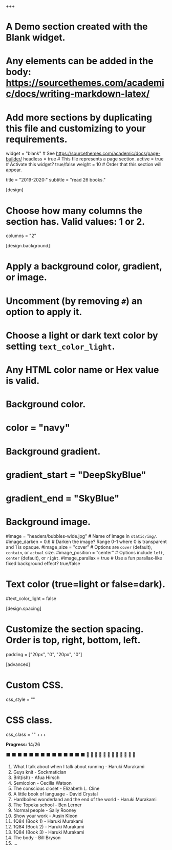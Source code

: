 +++
# A Demo section created with the Blank widget.
# Any elements can be added in the body: https://sourcethemes.com/academic/docs/writing-markdown-latex/
# Add more sections by duplicating this file and customizing to your requirements.

widget = "blank"  # See https://sourcethemes.com/academic/docs/page-builder/
headless = true  # This file represents a page section.
active = true  # Activate this widget? true/false
weight = 10  # Order that this section will appear.

title = "2019-2020:"
subtitle = "read 26 books."

[design]
  # Choose how many columns the section has. Valid values: 1 or 2.
  columns = "2"

[design.background]
  # Apply a background color, gradient, or image.
  #   Uncomment (by removing `#`) an option to apply it.
  #   Choose a light or dark text color by setting `text_color_light`.
  #   Any HTML color name or Hex value is valid.

  # Background color.
  # color = "navy"
  
  # Background gradient.
  # gradient_start = "DeepSkyBlue"
  # gradient_end = "SkyBlue"
  
  # Background image.
  #image = "headers/bubbles-wide.jpg"  # Name of image in `static/img/`.
  #image_darken = 0.6  # Darken the image? Range 0-1 where 0 is transparent and 1 is opaque.
  #image_size = "cover"  #  Options are `cover` (default), `contain`, or `actual` size.
  #image_position = "center"  # Options include `left`, `center` (default), or `right`.
  #image_parallax = true  # Use a fun parallax-like fixed background effect? true/false

  # Text color (true=light or false=dark).
  #text_color_light = false

[design.spacing]
  # Customize the section spacing. Order is top, right, bottom, left.
  padding = ["20px", "0", "20px", "0"]

[advanced]
 # Custom CSS. 
 css_style = ""
 
 # CSS class.
 css_class = ""
+++

__Progress:__ 14/26

:black_large_square: :black_large_square: :black_large_square: :black_large_square: :black_large_square: :black_large_square: :black_large_square: :black_large_square: :black_large_square: :black_large_square: :black_large_square: :black_large_square:
:black_large_square: :black_large_square: :black_square_button: :black_square_button: :black_square_button: :black_square_button: :black_square_button: :black_square_button: :black_square_button: :black_square_button: :black_square_button: :black_square_button: :black_square_button: :black_square_button:

 1. What I talk about when I talk about running - Haruki Murakami 
 2. Guys knit - Sockmatician 
 3. Brit(ish) - Afua Hirsch 
 4. Semicolon - Cecilia Watson 
 5. The conscious closet - Elizabeth L. Cline 
 6. A little book of language - David Crystal 
 7. Hardboiled wonderland and the end of the world - Haruki Murakami 
 8. The Topeka school - Ben Lerner
 9. Normal people - Sally Rooney
 10. Show your work - Ausin Kleon 
 11. 1Q84 (Book 1) - Haruki Murakami
 12. 1Q84 (Book 2) - Haruki Murakami
 13. 1Q84 (Book 3) - Haruki Murakami
 14. The body - Bill Bryson 
 15. ...
